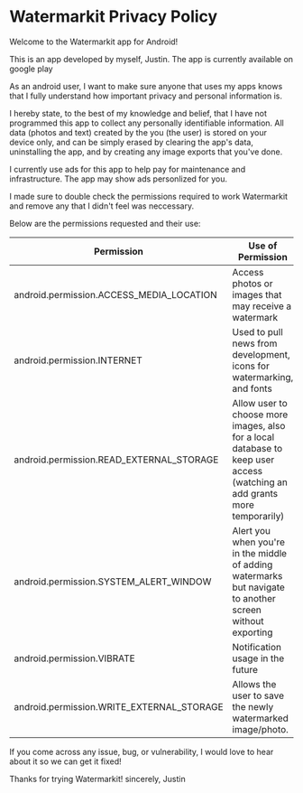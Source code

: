 # Watermarkit Privacy Policy

Welcome to the Watermarkit app for Android!

This is an app developed by myself, Justin. The app is currently available on google play

As an android user, I want to make sure anyone that uses my apps knows that I fully understand how important privacy and personal information is.

I hereby state, to the best of my knowledge and belief, that I have not programmed this app to collect any personally identifiable information. All data (photos and text) created by the you (the user) is stored on your device only, and can be simply erased by clearing the app's data, uninstalling the app, and by creating any image exports that you've done.

I currently use ads for this app to help pay for maintenance and infrastructure.  The app may show ads personlized for you.

I made sure to double check the permissions required to work Watermarkit and remove any that I didn't feel was neccessary.

Below are the permissions requested and their use:

|Permission                             | Use of Permission|
|---------------------------------------|----------------|
|android.permission.ACCESS_MEDIA_LOCATION |Access photos or images that may receive a watermark                                                                     |
|android.permission.INTERNET              |Used to pull news from development, icons for watermarking, and fonts                                                    |
|android.permission.READ_EXTERNAL_STORAGE |Allow user to choose more images, also for a local database to keep user access (watching an add grants more temporarily)|
|android.permission.SYSTEM_ALERT_WINDOW   |Alert you when you're in the middle of adding watermarks but navigate to another screen without exporting                |
|android.permission.VIBRATE               |Notification usage in the future                                                                                         |
|android.permission.WRITE_EXTERNAL_STORAGE|Allows the user to save the newly watermarked image/photo.                                                               |

If you come across any issue, bug, or vulnerability, I would love to hear about it so we can get it fixed!

Thanks for trying Watermarkit!
sincerely,
Justin
